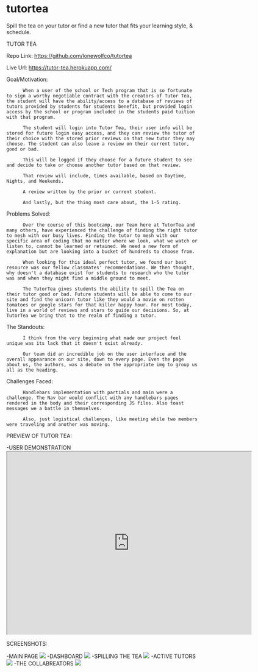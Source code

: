 # tutortea
Spill the tea on your tutor or find a new tutor that fits your learning style, & schedule.


TUTOR TEA


Repo Link:
          https://github.com/lonewolfco/tutortea

Live Url: 
          https://tutor-tea.herokuapp.com/


Goal/Motivation:

          When a user of the school or Tech program that is so fortunate to sign a worthy negotiable contract with the creators of Tutor Tea, the student will have the ability/access to a database of reviews of tutors provided by students for students benefit, but provided login access by the school or program included in the students paid tuition with that program.

          The student will login into Tutor Tea, their user info will be stored for future login easy access, and they can review the tutor of their choice with the stored prior reviews on that new tutor they may choose. The student can also leave a review on their current tutor, good or bad. 

          This will be logged if they choose for a future student to see and decide to take or choose another tutor based on that review. 

          That review will include, times available, based on Daytime, Nights, and Weekends.

          A review written by the prior or current student. 

          And lastly, but the thing most care about, the 1-5 rating. 


Problems Solved:

          Over the course of this bootcamp, our Team here at TutorTea and many others, have experienced the challenge of finding the right tutor to mesh with our busy lives. Finding the tutor to mesh with our specific area of coding that no matter where we look, what we watch or listen to, cannot be learned or retained. We need a new form of explanation but are looking into a bucket of hundreds to choose from. 
          
          When looking for this ideal perfect tutor, we found our best resource was our fellow classmates' recommendations. We then thought, why doesn't a database exist for students to research who the tutor was and when they might find a middle ground to meet. 
          
          The TutorTea gives students the ability to spill the Tea on their tutor good or bad. Future students will be able to come to our site and find the unicorn tutor like they would a movie on rotten tomatoes or google stars for that killer happy hour. For most today, live in a world of reviews and stars to guide our decisions. So, at TutorTea we bring that to the realm of finding a tutor.

The Standouts:

          I think from the very beginning what made our project feel unique was its lack that it doesn't exist already. 

          Our team did an incredible job on the user interface and the overall appearance on our site, down to every page. Even the page about us, the authors, was a debate on the appropriate img to group us all as the heading.
          
Challenges Faced:
        
          Handlebars implementation with partials and main were a challenge. The Nav bar would conflict with any handlebars pages rendered in the body and their corresponding JS files. Also toast messages we a battle in themselves.

          Also, just logistical challenges, like meeting while two members were traveling and another was moving.


PREVIEW 
OF TUTOR TEA:



-USER DEMONSTRATION
         <href><iframe src="https://drive.google.com/file/d/1VNaUs-ZDHxfihaRyXW4y_Ucx3L1YXTXm/preview" width="640" height="480"></iframe>



SCREENSHOTS:

-MAIN PAGE
          <img src="imgs/Screen Shot 2022-02-28 at 1.51.26 PM.png">
-DASHBOARD
           <img src="imgs/dashboard.png">
-SPILLING THE TEA
          <img src="imgs/spill the Tea img.png">
-ACTIVE TUTORS
          <img src="imgs/activeTutors img.png">
-THE COLLABREATORS
           <img src="imgs/collabrewators img.png">